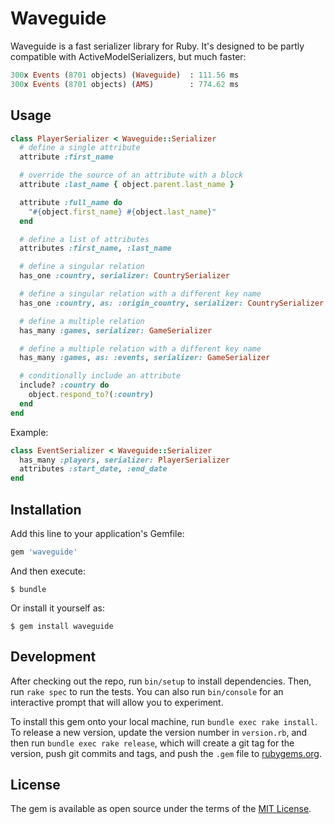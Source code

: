 # Waveguide

Waveguide is a fast serializer library for Ruby. It's designed to be partly compatible with ActiveModelSerializers, but much faster:

```ruby
300x Events (8701 objects) (Waveguide)  : 111.56 ms
300x Events (8701 objects) (AMS)        : 774.62 ms
```

## Usage

```ruby
class PlayerSerializer < Waveguide::Serializer
  # define a single attribute
  attribute :first_name

  # override the source of an attribute with a block
  attribute :last_name { object.parent.last_name }

  attribute :full_name do
    "#{object.first_name} #{object.last_name}"
  end

  # define a list of attributes
  attributes :first_name, :last_name

  # define a singular relation
  has_one :country, serializer: CountrySerializer

  # define a singular relation with a different key name
  has_one :country, as: :origin_country, serializer: CountrySerializer  

  # define a multiple relation
  has_many :games, serializer: GameSerializer

  # define a multiple relation with a different key name
  has_many :games, as: :events, serializer: GameSerializer

  # conditionally include an attribute
  include? :country do 
    object.respond_to?(:country)
  end
end
```

Example:

```ruby
class EventSerializer < Waveguide::Serializer
  has_many :players, serializer: PlayerSerializer
  attributes :start_date, :end_date
end
```

## Installation

Add this line to your application's Gemfile:

```ruby
gem 'waveguide'
```

And then execute:

    $ bundle

Or install it yourself as:

    $ gem install waveguide



## Development

After checking out the repo, run `bin/setup` to install dependencies. Then, run `rake spec` to run the tests. You can also run `bin/console` for an interactive prompt that will allow you to experiment.

To install this gem onto your local machine, run `bundle exec rake install`. To release a new version, update the version number in `version.rb`, and then run `bundle exec rake release`, which will create a git tag for the version, push git commits and tags, and push the `.gem` file to [rubygems.org](https://rubygems.org).

## License

The gem is available as open source under the terms of the [MIT License](http://opensource.org/licenses/MIT).
